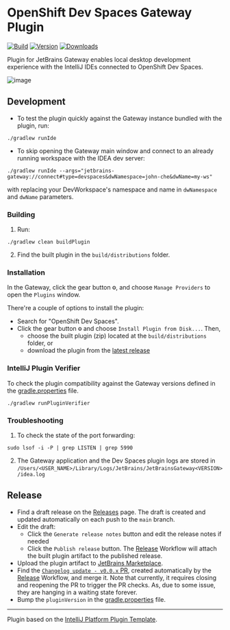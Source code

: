 # OpenShift Dev Spaces Gateway Plugin

[![Build](https://github.com/redhat-developer/devspaces-gateway-plugin/workflows/Build/badge.svg)](https://github.com/redhat-developer/devspaces-gateway-plugin/actions/workflows/build.yml)
[![Version](https://img.shields.io/jetbrains/plugin/v/com.redhat.devtools.gateway.svg)](https://plugins.jetbrains.com/plugin/24234-openshift-dev-spaces)
[![Downloads](https://img.shields.io/jetbrains/plugin/d/com.redhat.devtools.gateway.svg)](https://plugins.jetbrains.com/plugin/24234-openshift-dev-spaces)

<!-- Plugin description -->
<!-- This specific section is a source for the [plugin.xml](/src/main/resources/META-INF/plugin.xml) file which will be extracted by the [Gradle](/build.gradle.kts) during the build process. -->
Plugin for JetBrains Gateway enables local desktop development experience with the IntelliJ IDEs connected to OpenShift Dev Spaces.
<!-- Plugin description end -->

![image](https://github.com/user-attachments/assets/0fd641e6-880a-44af-8f64-581d81f03276)

## Development
- To test the plugin quickly against the Gateway instance bundled with the plugin, run:

```console
./gradlew runIde
```

- To skip opening the Gateway main window and connect to an already running workspace with the IDEA dev server:

```console
./gradlew runIde --args="jetbrains-gateway://connect#type=devspaces&dwNamespace=john-che&dwName=my-ws"
```

with replacing your DevWorkspace's namespace and name in `dwNamespace` and `dwName` parameters.

### Building
1. Run:

```console
./gradlew clean buildPlugin
```

2. Find the built plugin in the `build/distributions` folder.

### Installation
In the Gateway, click the gear button <kbd>⚙️</kbd>, and choose `Manage Providers` to open the `Plugins` window.

There're a couple of options to install the plugin:

- Search for "OpenShift Dev Spaces".
- Click the gear button <kbd>⚙️</kbd> and choose `Install Plugin from Disk...`. Then,
  - choose the built plugin (zip) located at the `build/distributions` folder, or
  - download the plugin from the [latest release](https://github.com/redhat-developer/devspaces-gateway-plugin/releases/latest)

### IntelliJ Plugin Verifier
To check the plugin compatibility against the Gateway versions defined in the [gradle.properties](./gradle.properties) file.

```console
./gradlew runPluginVerifier
```

### Troubleshooting
1. To check the state of the port forwarding:
```console
sudo lsof -i -P | grep LISTEN | grep 5990
```

2. The Gateway application and the Dev Spaces plugin logs are stored in
`/Users/<USER_NAME>/Library/Logs/JetBrains/JetBrainsGateway<VERSION>/idea.log`


## Release
- Find a draft release on the [Releases](https://github.com/redhat-developer/devspaces-gateway-plugin/releases) page. The draft is created and updated automatically on each push to the `main` branch.
- Edit the draft:
  - Click the `Generate release notes` button and edit the release notes if needed
  - Click the `Publish release` button. The [Release](https://github.com/redhat-developer/devspaces-gateway-plugin/blob/main/.github/workflows/release.yml) Workflow will attach the built plugin artifact to the published release.
- Upload the plugin artifact to [JetBrains Marketplace](https://plugins.jetbrains.com/plugin/24234-openshift-dev-spaces/edit).
- Find the [`Changelog update - v0.0.x` PR](https://github.com/redhat-developer/devspaces-gateway-plugin/pulls), created automatically by the [Release](https://github.com/redhat-developer/devspaces-gateway-plugin/blob/main/.github/workflows/release.yml) Workflow, and merge it. Note that currently, it requires closing and reopening the PR to trigger the PR checks. As, due to some issue, they are hanging in a waiting state forever.
- Bump the `pluginVersion` in the [gradle.properties](https://github.com/redhat-developer/devspaces-gateway-plugin/blob/main/gradle.properties) file.

---
Plugin based on the [IntelliJ Platform Plugin Template][template].

[template]: https://github.com/JetBrains/intellij-platform-plugin-template
[docs:plugin-description]: https://plugins.jetbrains.com/docs/intellij/plugin-user-experience.html#plugin-description-and-presentation
